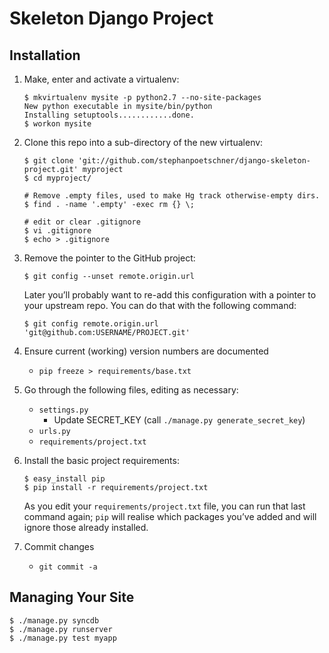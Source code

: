 # Skeleton Django Project

## Installation

1.  Make, enter and activate a virtualenv:

        $ mkvirtualenv mysite -p python2.7 --no-site-packages
        New python executable in mysite/bin/python
        Installing setuptools............done.
        $ workon mysite

2.  Clone this repo into a sub-directory of the new virtualenv:

        $ git clone 'git://github.com/stephanpoetschner/django-skeleton-project.git' myproject
        $ cd myproject/

        # Remove .empty files, used to make Hg track otherwise-empty dirs.
        $ find . -name '.empty' -exec rm {} \;

        # edit or clear .gitignore
        $ vi .gitignore
        $ echo > .gitignore

3.  Remove the pointer to the GitHub project:

        $ git config --unset remote.origin.url

    Later you’ll probably want to re-add this configuration with a pointer to
    your upstream repo. You can do that with the following command:

        $ git config remote.origin.url 'git@github.com:USERNAME/PROJECT.git'

4.  Ensure current (working) version numbers are documented

    * `pip freeze > requirements/base.txt`

5.  Go through the following files, editing as necessary:

    *   `settings.py`
        * Update SECRET_KEY (call `./manage.py generate_secret_key`)
    *   `urls.py`
    *   `requirements/project.txt`

6.  Install the basic project requirements:

        $ easy_install pip
        $ pip install -r requirements/project.txt

    As you edit your `requirements/project.txt` file, you can run that last command again;
    `pip` will realise which packages you’ve added and will ignore those already
    installed.

7.  Commit changes

    * `git commit -a`


## Managing Your Site

    $ ./manage.py syncdb
    $ ./manage.py runserver
    $ ./manage.py test myapp


